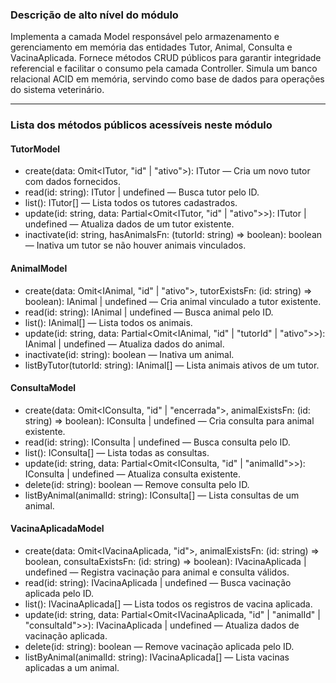 ### Descrição de alto nível do módulo

Implementa a camada Model responsável pelo armazenamento e gerenciamento em memória das entidades Tutor, Animal, Consulta e VacinaAplicada. Fornece métodos CRUD públicos para garantir integridade referencial e facilitar o consumo pela camada Controller. Simula um banco relacional ACID em memória, servindo como base de dados para operações do sistema veterinário.

---

### Lista dos métodos públicos acessíveis neste módulo

#### TutorModel

* create(data: Omit\<ITutor, "id" | "ativo">): ITutor — Cria um novo tutor com dados fornecidos.
* read(id: string): ITutor | undefined — Busca tutor pelo ID.
* list(): ITutor\[] — Lista todos os tutores cadastrados.
* update(id: string, data: Partial\<Omit\<ITutor, "id" | "ativo">>): ITutor | undefined — Atualiza dados de um tutor existente.
* inactivate(id: string, hasAnimalsFn: (tutorId: string) => boolean): boolean — Inativa um tutor se não houver animais vinculados.

#### AnimalModel

* create(data: Omit\<IAnimal, "id" | "ativo">, tutorExistsFn: (id: string) => boolean): IAnimal | undefined — Cria animal vinculado a tutor existente.
* read(id: string): IAnimal | undefined — Busca animal pelo ID.
* list(): IAnimal\[] — Lista todos os animais.
* update(id: string, data: Partial\<Omit\<IAnimal, "id" | "tutorId" | "ativo">>): IAnimal | undefined — Atualiza dados do animal.
* inactivate(id: string): boolean — Inativa um animal.
* listByTutor(tutorId: string): IAnimal\[] — Lista animais ativos de um tutor.

#### ConsultaModel

* create(data: Omit\<IConsulta, "id" | "encerrada">, animalExistsFn: (id: string) => boolean): IConsulta | undefined — Cria consulta para animal existente.
* read(id: string): IConsulta | undefined — Busca consulta pelo ID.
* list(): IConsulta\[] — Lista todas as consultas.
* update(id: string, data: Partial\<Omit\<IConsulta, "id" | "animalId">>): IConsulta | undefined — Atualiza consulta existente.
* delete(id: string): boolean — Remove consulta pelo ID.
* listByAnimal(animalId: string): IConsulta\[] — Lista consultas de um animal.

#### VacinaAplicadaModel

* create(data: Omit\<IVacinaAplicada, "id">, animalExistsFn: (id: string) => boolean, consultaExistsFn: (id: string) => boolean): IVacinaAplicada | undefined — Registra vacinação para animal e consulta válidos.
* read(id: string): IVacinaAplicada | undefined — Busca vacinação aplicada pelo ID.
* list(): IVacinaAplicada\[] — Lista todos os registros de vacina aplicada.
* update(id: string, data: Partial\<Omit\<IVacinaAplicada, "id" | "animalId" | "consultaId">>): IVacinaAplicada | undefined — Atualiza dados de vacinação aplicada.
* delete(id: string): boolean — Remove vacinação aplicada pelo ID.
* listByAnimal(animalId: string): IVacinaAplicada\[] — Lista vacinas aplicadas a um animal.
